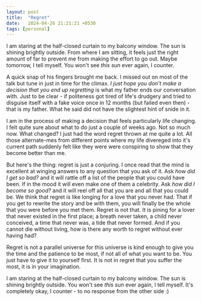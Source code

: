 ```yaml
---
layout: post
title:  "Regret"
date:   2024-04-26 21:21:21 +0530
tags: [personal]
---
```


I am staring at the half-closed curtain to my balcony window. The sun is shining brightly outside. From where I am sitting, it feels just the right amount of far to prevent me from making the effort to go out. Maybe tomorrow, I tell myself. You won't see _this sun_ ever again, I counter.

A quick snap of his fingers brought me back. I missed out on most of the talk but tune in just in time for the climax. _I just hope you don't make a decision that you end up regretting_ is what my father ends our conversation with. Just to be clear - if politeness got tired of life's drudgery and tried to disguise itself with a fake voice once in 12 months (but failed even then) - that is my father. What he said did not have the slightest hint of snide in it.

I am in the process of making a decision that feels particularly life changing. I felt quite sure about what to do just a couple of weeks ago. Not so much now. What changed? I just had the word regret thrown at me quite a lot. All those alternate-mes from different points where my life divereged into it's current path suddenly felt like they were were conspiring to show that they become better than me. 

But here's the thing: regret is just a conjuring. I once read that the mind is excellent at winging answers to any question that you ask of it. Ask _how did I get so bad?_ and it will rattle off a list of the people that you could have been. If in the mood it will even make one of them a celebrity. Ask _how did I become so good?_ and it will reel off all that you are and all that you could be. We think that regret is like longing for a love that you never had.  That if you get to rewrite the story and be with them, you will finally be the whole that you were before you met them. Regret is not that. It is pining for a lover that never existed in the first place; a breath never taken, a child never conceived, a time that never was, a tide that never formed. And if you cannot die without living, how is there any worth to regret without ever having had? 

Regret is not a parallel universe for this universe is kind enough to give you the time and the patience to be most, if not all of what you want to be. You just have to give it to yourself first. It is not in regret that you suffer the most, it is in your imagination.

 I am staring at the half-closed curtain to my balcony window. The sun is shining brightly outside. You won't see _this sun_ ever again, I tell myself. It's completely okay, I counter - to no response from the other side :)





